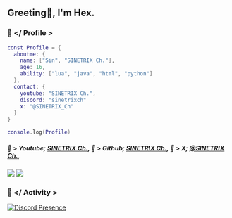## Greeting👋, I'm Hex.

### 🌾 </ Profile >
```lua
const Profile = {
  aboutme: {
    name: ["Sin", "SINETRIX Ch."],
    age: 16,
    ability: ["lua", "java", "html", "python"] 
  },
  contact: {
    youtube: "SINETRIX Ch.",
    discord: "sinetrixch"
    x: "@SINETRIX_Ch"
  }
}

console.log(Profile)
```
##### 🐐 > Youtube; <a href="https://www.youtube.com/@SINETRIXCh" target="_blank" rel="noreferrer">SINETRIX Ch.</a>, 💜 > Github; <a href="https://github.com/SINETRIX-Ch" target="_blank" rel="noreferrer">SINETRIX Ch.</a>, 🌾 > X; <a href="https://x.com/SINETRIX_Ch" target="_blank" rel="noreferrer">@SINETRIX Ch.</a>,
<a href="https://www.github.com/SINETRIX-Ch" target="_blank" rel="noreferrer"><img src="https://img.shields.io/github/followers/SINETRIX-Ch?logo=github&style=for-the-badge&color=0891b2&labelColor=1c1917" /></a>
     <a href="https://www.x.com/SINETRIX_Ch" target="_blank" rel="noreferrer"><img src="https://img.shields.io/twitter/follow/SINETRIX_Ch?logo=twitter&style=for-the-badge&color=0891b2&labelColor=1c1917"/></a>
### 🐐 </ Activity >
[![Discord Presence](https://lanyard.cnrad.dev/api/1321450089419378708?borderRadius=35px&theme=light&showDisplayName=true&hideStatus=false&idleMessage=I'm%20currently%20praying%20now!&bg=EDDDB8)](https://discord.com/users/1321450089419378708)
